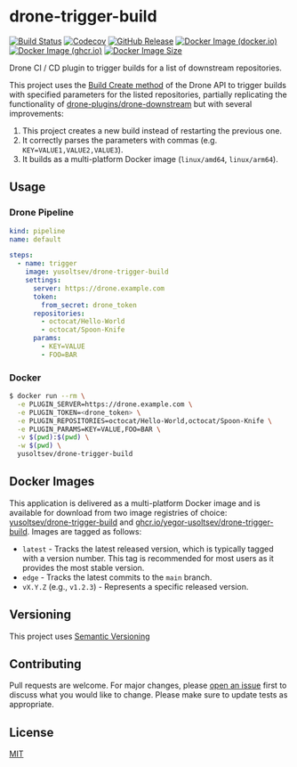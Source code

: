 # drone-trigger-build

[![Build Status](https://github.com/yegor-usoltsev/drone-trigger-build/actions/workflows/ci.yml/badge.svg)](https://github.com/yegor-usoltsev/drone-trigger-build/actions)
[![Codecov](https://codecov.io/github/yegor-usoltsev/drone-trigger-build/graph/badge.svg?token=W3C1MTB6S4)](https://codecov.io/github/yegor-usoltsev/drone-trigger-build)
[![GitHub Release](https://img.shields.io/github/v/release/yegor-usoltsev/drone-trigger-build?sort=semver)](https://github.com/yegor-usoltsev/drone-trigger-build/releases)
[![Docker Image (docker.io)](https://img.shields.io/docker/v/yusoltsev/drone-trigger-build?label=docker.io&sort=semver)](https://hub.docker.com/r/yusoltsev/drone-trigger-build)
[![Docker Image (ghcr.io)](https://img.shields.io/docker/v/yusoltsev/drone-trigger-build?label=ghcr.io&sort=semver)](https://github.com/yegor-usoltsev/drone-trigger-build/pkgs/container/drone-trigger-build)
[![Docker Image Size](https://img.shields.io/docker/image-size/yusoltsev/drone-trigger-build?sort=semver&arch=amd64)](https://hub.docker.com/r/yusoltsev/drone-trigger-build/tags)

Drone CI / CD plugin to trigger builds for a list of downstream repositories.

This project uses the [Build Create method](https://docs.drone.io/api/builds/build_create/) of the Drone API to
trigger builds with specified parameters for the listed repositories, partially replicating the functionality
of [drone-plugins/drone-downstream](https://github.com/drone-plugins/drone-downstream) but with several improvements:

1. This project creates a new build instead of restarting the previous one.
2. It correctly parses the parameters with commas (e.g. `KEY=VALUE1,VALUE2,VALUE3`).
3. It builds as a multi-platform Docker image (`linux/amd64`, `linux/arm64`).

## Usage

### Drone Pipeline

```yaml
kind: pipeline
name: default

steps:
  - name: trigger
    image: yusoltsev/drone-trigger-build
    settings:
      server: https://drone.example.com
      token:
        from_secret: drone_token
      repositories:
        - octocat/Hello-World
        - octocat/Spoon-Knife
      params:
        - KEY=VALUE
        - FOO=BAR
```

### Docker

```bash
$ docker run --rm \
  -e PLUGIN_SERVER=https://drone.example.com \
  -e PLUGIN_TOKEN=<drone_token> \
  -e PLUGIN_REPOSITORIES=octocat/Hello-World,octocat/Spoon-Knife \
  -e PLUGIN_PARAMS=KEY=VALUE,FOO=BAR \
  -v $(pwd):$(pwd) \
  -w $(pwd) \
  yusoltsev/drone-trigger-build
```

## Docker Images

This application is delivered as a multi-platform Docker image and is available for download from two image registries
of choice: [yusoltsev/drone-trigger-build](https://hub.docker.com/r/yusoltsev/drone-trigger-build)
and [ghcr.io/yegor-usoltsev/drone-trigger-build](https://github.com/yegor-usoltsev/drone-trigger-build/pkgs/container/drone-trigger-build).
Images are tagged as follows:

- `latest` - Tracks the latest released version, which is typically tagged with a version number. This tag is
  recommended for most users as it provides the most stable version.
- `edge` - Tracks the latest commits to the `main` branch.
- `vX.Y.Z` (e.g., `v1.2.3`) - Represents a specific released version.

## Versioning

This project uses [Semantic Versioning](https://semver.org)

## Contributing

Pull requests are welcome. For major changes,
please [open an issue](https://github.com/yegor-usoltsev/drone-trigger-build/issues/new) first to discuss what you would
like to change. Please make sure to update tests as appropriate.

## License

[MIT](https://github.com/yegor-usoltsev/drone-trigger-build/blob/main/LICENSE)
